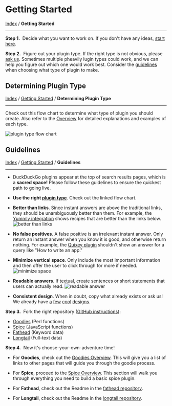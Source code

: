 
# Getting Started
[Index](https://github.com/duckduckgo/duckduckgo/) / **Getting Started**

---

**Step 1.** &nbsp;Decide what you want to work on. If you don't have any ideas, [start here](http://ideas.duckduckhack.com/).

**Step 2.** &nbsp;Figure out your plugin type. If the right type is not obvious, please <a href="https://github.com/duckduckgo/duckduckgo#can-you-help-me">ask us</a>. Sometimes multiple pheavily lugin types could work, and we can help you figure out which one would work best. Consider the [guidelines](#guidelines) when choosing what type of plugin to make.

## Determining Plugin Type
[Index](https://github.com/duckduckgo/duckduckgo/) / [Getting Started](#getting-started) / **Determining Plugin Type**

---

Check out this flow chart to determine what type of plugin you should create. Also refer to the [Overview]() for detailed explanations and examples of each type.

![plugin type flow chart](https://s3.amazonaws.com/ddg-assets/docs/plugin_flow.png)

## Guidelines
[Index](https://github.com/duckduckgo/duckduckgo/) / [Getting Started](#getting-started) / **Guidelines**

---

* DuckDuckGo plugins appear at the top of search results pages, which is a **sacred space!** Please follow these guidelines to ensure the quickest path to going live.

* **Use the right [plugin type](#figuring-out-plugin-type)**. Check out the linked flow chart.

* **Better than links**. Since instant answers are above the traditional links, they should be unambiguously better than them. For example, the [Yummly integration](https://duckduckgo.com/?q=garlic+steak+recipe) shows recipes that are better than the links below.
![better than links](https://s3.amazonaws.com/ddg-assets/docs/better_than_links.png)

* **No false positives**. A false positive is an irrelevant instant answer. Only return an instant answer when you know it is good, and otherwise return nothing. For example, the [Quixey plugin](http://ddg.gg/?q=flight+search+app) shouldn't show an answer for a query like "How to write an app."

* **Minimize vertical space**.  Only include the most important information and then offer the user to click through for more if needed. ![minimize space](https://s3.amazonaws.com/ddg-assets/docs/minimize_space.png)

* **Readable answers**.  If textual, create sentences or short statements that users can actually read. ![readable answer](https://s3.amazonaws.com/ddg-assets/docs/readable.png)

* **Consistent design**.  When in doubt, copy what already exists or ask us! We already have [a](http://ddg.gg/?q=garlic+steak+recipe) [few](http://ddg.gg/?q=xkcd) [cool](http://ddg.gg/?q=movies) [designs](http://ddg.gg/?q=flight+search+app).

**Step 3.** &nbsp;Fork the right repository ([GitHub instructions](http://help.github.com/fork-a-repo/)):

 * [Goodies](https://github.com/duckduckgo/zeroclickinfo-goodies) (Perl functions)
 * [Spice](https://github.com/duckduckgo/zeroclickinfo-spice) (JavaScript functions)
 * [Fathead](https://github.com/duckduckgo/zeroclickinfo-fathead) (Keyword data)
 * [Longtail](https://github.com/duckduckgo/zeroclickinfo-longtail) (Full-text data)

**Step 4.** &nbsp;Now it's choose-your-own-adventure time!

 * For **Goodies**, check out the [Goodies Overview](goodies_overview.md). This will give you a list of links to other pages that will guide you through the goodie process.
 * For **Spice**, proceed to the [Spice Overview](spice_overview.md). This section will walk you through everything you need to build a basic spice plugin.

 * For **Fathead**, check out the Readme in the [fathead repository](https://github.com/duckduckgo/zeroclickinfo-fathead).
 * For **Longtail**, check out the Readme in the [longtail repository](https://github.com/duckduckgo/zeroclickinfo-longtail).
 